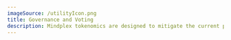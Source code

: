 ```yaml
---
imageSource: /utilityIcon.png
title: Governance and Voting
description: Mindplex tokenomics are designed to mitigate the current problems in DAOs where the rich buy tokens and win the vote. Mindplex uses the soulbound token MPXR to guarantee decentralization. The number of votes a community member has is proportional to tIP, where I is the balance of MPX tokens weighted by the balance of MPXR after normalization tokens, and fix is a function defined:/ f(x) = x, for x :/ T f(x) = T + sqrt(x-T), for x › T with T = XXX
---
```

